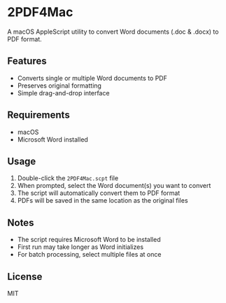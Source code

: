 # 2PDF4Mac

A macOS AppleScript utility to convert Word documents (.doc & .docx) to PDF format.

## Features
- Converts single or multiple Word documents to PDF
- Preserves original formatting
- Simple drag-and-drop interface

## Requirements
- macOS
- Microsoft Word installed

## Usage
1. Double-click the `2PDF4Mac.scpt` file
2. When prompted, select the Word document(s) you want to convert
3. The script will automatically convert them to PDF format
4. PDFs will be saved in the same location as the original files

## Notes
- The script requires Microsoft Word to be installed
- First run may take longer as Word initializes
- For batch processing, select multiple files at once

## License
MIT
